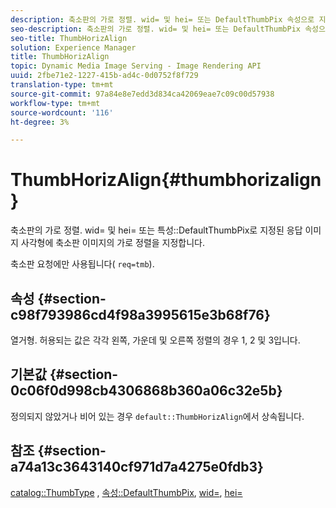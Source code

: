 ```yaml
---
description: 축소판의 가로 정렬. wid= 및 hei= 또는 DefaultThumbPix 속성으로 지정된 응답 이미지 사각형에 축소판 이미지의 가로 정렬을 지정합니다.
seo-description: 축소판의 가로 정렬. wid= 및 hei= 또는 DefaultThumbPix 속성으로 지정된 응답 이미지 사각형에 축소판 이미지의 가로 정렬을 지정합니다.
seo-title: ThumbHorizAlign
solution: Experience Manager
title: ThumbHorizAlign
topic: Dynamic Media Image Serving - Image Rendering API
uuid: 2fbe71e2-1227-415b-ad4c-0d0752f8f729
translation-type: tm+mt
source-git-commit: 97a84e8e7edd3d834ca42069eae7c09c00d57938
workflow-type: tm+mt
source-wordcount: '116'
ht-degree: 3%

---
```



# ThumbHorizAlign{#thumbhorizalign}

축소판의 가로 정렬. wid= 및 hei= 또는 특성::DefaultThumbPix로 지정된 응답 이미지 사각형에 축소판 이미지의 가로 정렬을 지정합니다.

축소판 요청에만 사용됩니다( `req=tmb`).

## 속성 {#section-c98f793986cd4f98a3995615e3b68f76}

열거형. 허용되는 값은 각각 왼쪽, 가운데 및 오른쪽 정렬의 경우 1, 2 및 3입니다.

## 기본값 {#section-0c06f0d998cb4306868b360a06c32e5b}

정의되지 않았거나 비어 있는 경우 `default::ThumbHorizAlign`에서 상속됩니다.

## 참조 {#section-a74a13c3643140cf971d7a4275e0fdb3}

[catalog::ThumbType](../../../../../is-api/image-catalog/image-serving-api-ref/c-image-catalog-reference/c-image-svg-data-reference/c-image-data-reference/r-thumbtype-cat.md#reference-41149ddffc8749cba2f8d9c8e2611e03) ,  [속성::DefaultThumbPix](../../../../../is-api/image-catalog/image-serving-api-ref/c-image-catalog-reference/c-attributes-reference/r-defaultthumbpix.md#reference-cf52bb74bed2466e8bc8adb0cacd6141),  [wid=](../../../../../is-api/http-ref/image-serving-api-ref/c-http-protocol-reference/c-command-reference/r-is-http-wid.md#reference-bfeadcb67bf4485f851eb21345527e47),  [hei=](../../../../../is-api/http-ref/image-serving-api-ref/c-http-protocol-reference/c-command-reference/r-is-http-hei.md#reference-6d6f556ccc0e4b98a815e8a5c1944a96)
